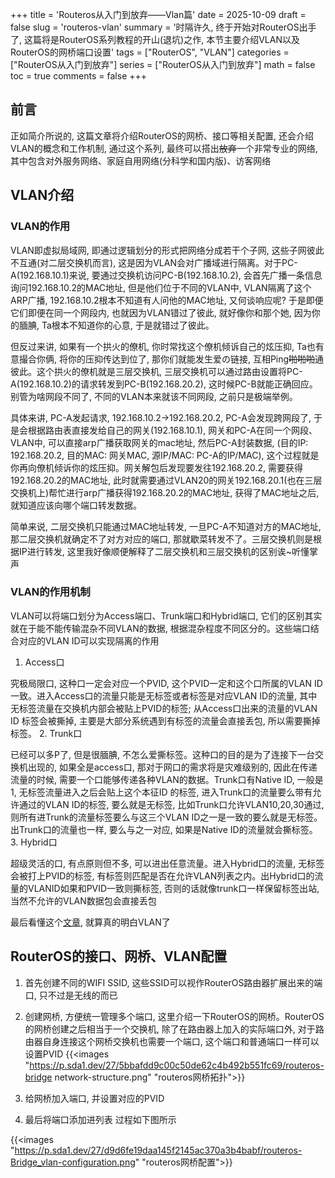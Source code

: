 +++
title = 'Routeros从入门到放弃——Vlan篇'
date = 2025-10-09
draft = false
slug = 'routeros-vlan'
summary = '时隔许久, 终于开始对RouterOS出手了, 这篇将是RouterOS系列教程的开山(退坑)之作, 本节主要介绍VLAN以及RouterOS的网桥端口设置'
tags = ["RouterOS", "VLAN"]
categories = ["RouterOS从入门到放弃"]
series = ["RouterOS从入门到放弃"]
math = false
toc = true
comments = false
+++
## 前言
正如简介所说的, 这篇文章将介绍RouterOS的网桥、接口等相关配置, 还会介绍VLAN的概念和工作机制, 通过这个系列, 最终可以搭出~~放弃~~一个非常专业的网络, 其中包含对外服务网络、家庭自用网络(分科学和国内版)、访客网络
## VLAN介绍
### VLAN的作用
VLAN即虚拟局域网, 即通过逻辑划分的形式把网络分成若干个子网, 这些子网彼此不互通(对二层交换机而言), 这是因为VLAN会对广播域进行隔离。对于PC-A(192.168.10.1)来说, 要通过交换机访问PC-B(192.168.10.2), 会首先广播一条信息询问192.168.10.2的MAC地址, 但是他们位于不同的VLAN中, VLAN隔离了这个ARP广播, 192.168.10.2根本不知道有人问他的MAC地址, 又何谈响应呢? 于是即便它们即便在同一个网段内, 也就因为VLAN错过了彼此, 就好像你和那个她, 因为你的腼腆, Ta根本不知道你的心意, 于是就错过了彼此。

但反过来讲, 如果有一个拱火的僚机, 你时常找这个僚机倾诉自己的炫压抑, Ta也有意撮合你俩, 将你的压抑传达到位了, 那你们就能发生爱の链接, 互相Ping~~啪啪啪~~通彼此。这个拱火的僚机就是三层交换机, 三层交换机可以通过路由设置将PC-A(192.168.10.2)的请求转发到PC-B(192.168.20.2), 这时候PC-B就能正确回应。别管为啥网段不同了, 不同的VLAN本来就该不同网段, 之前只是极端举例。

具体来讲, PC-A发起请求, 192.168.10.2->192.168.20.2, PC-A会发现跨网段了, 于是会根据路由表直接发给自己的网关(192.168.10.1), 网关和PC-A在同一个网段、VLAN中, 可以直接arp广播获取网关的mac地址, 然后PC-A封装数据, (目的IP: 192.168.20.2, 目的MAC: 网关MAC, 源IP/MAC: PC-A的IP/MAC), 这个过程就是你再向僚机倾诉你的炫压抑。网关解包后发现要发往192.168.20.2, 需要获得192.168.20.2的MAC地址, 此时就需要通过VLAN20的网关192.168.20.1(也在三层交换机上)帮忙进行arp广播获得192.168.20.2的MAC地址, 获得了MAC地址之后, 就知道应该向哪个端口转发数据。

简单来说, 二层交换机只能通过MAC地址转发, 一旦PC-A不知道对方的MAC地址, 那二层交换机就确定不了对方对应的端口, 那就歇菜转发不了。三层交换机则是根据IP进行转发, 这里我好像顺便解释了二层交换机和三层交换机的区别诶~听懂掌声

### VLAN的作用机制
VLAN可以将端口划分为Access端口、Trunk端口和Hybrid端口, 它们的区别其实就在于能不能传输混杂不同VLAN的数据, 根据混杂程度不同区分的。这些端口结合对应的VLAN ID可以实现隔离的作用
1. Access口

究极局限口, 这种口一定会对应一个PVID, 这个PVID一定和这个口所属的VLAN ID一致。进入Access口的流量只能是无标签或者标签是对应VLAN ID的流量, 其中无标签流量在交换机内部会被贴上PVID的标签; 从Access口出来的流量的VLAN ID 标签会被撕掉, 主要是大部分系统遇到有标签的流量会直接丢包, 所以需要撕掉标签。
2. Trunk口

已经可以多P了, 但是很腼腆, 不怎么爱撕标签。这种口的目的是为了连接下一台交换机出现的, 如果全是access口, 那对于网口的需求将是灾难级别的, 因此在传递流量的时候, 需要一个口能够传递各种VLAN的数据。Trunk口有Native ID, 一般是1, 无标签流量进入之后会贴上这个本征ID 的标签, 进入Trunk口的流量要么带有允许通过的VLAN ID的标签, 要么就是无标签, 比如Trunk口允许VLAN10,20,30通过, 则所有进Trunk的流量标签要么与这三个VLAN ID之一是一致的要么就是无标签。出Trunk口的流量也一样, 要么与之一对应, 如果是Native ID的流量就会撕标签。
3. Hybrid口

超级灵活的口, 有点原则但不多, 可以进出任意流量。进入Hybrid口的流量, 无标签会被打上PVID的标签, 有标签则匹配是否在允许VLAN列表之内。出Hybrid口的流量的VLANID如果和PVID一致则撕标签, 否则的话就像trunk口一样保留标签出站, 当然不允许的VLAN数据包会直接丢包

最后看懂这个[文章](https://www.ros9.com/index.php/1135.html), 就算真的明白VLAN了

## RouterOS的接口、网桥、VLAN配置
1. 首先创建不同的WIFI SSID, 这些SSID可以视作RouterOS路由器扩展出来的端口, 只不过是无线的而已
2. 创建网桥, 方便统一管理多个端口, 这里介绍一下RouterOS的网桥。RouterOS的网桥创建之后相当于一个交换机, 除了在路由器上加入的实际端口外, 对于路由器自身连接这个网桥交换机也需要一个端口, 这个端口和普通端口一样可以设置PVID
{{<images "https://p.sda1.dev/27/5bbafdd9c00c50de62c4b492b551fc69/routeros-bridge network-structure.png" "routeros网桥拓扑">}}

3. 给网桥加入端口, 并设置对应的PVID
4. 最后将端口添加进列表
过程如下图所示

{{<images "https://p.sda1.dev/27/d9d6fe19daa145f2145ac370a3b4babf/routeros-Bridge_vlan-configuration.png" "routeros网桥配置">}}
